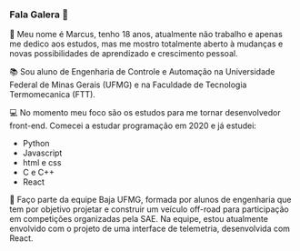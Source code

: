### Fala Galera 👋

:boy: Meu nome é Marcus, tenho 18 anos, atualmente não trabalho e apenas me dedico aos estudos, mas me mostro totalmente aberto à mudanças e novas possibilidades de aprendizado e crescimento pessoal.

:books: Sou aluno de Engenharia de Controle e Automação na Universidade Federal de Minas Gerais (UFMG) e na Faculdade de Tecnologia Termomecanica (FTT).

:computer: No momento meu foco são os estudos para me tornar desenvolvedor front-end. Comecei a estudar programação em 2020 e já estudei:
- Python
- Javascript
- html e css
- C e C++
- React

:tractor: Faço parte da equipe Baja UFMG, formada por alunos de engenharia que tem por objetivo projetar e construir um veículo off-road para participação em competições organizadas pela SAE. Na equipe, estou atualmente envolvido com o projeto de uma interface de telemetria, desenvolvida com React.
<!--
**marcus-laia/marcus-laia** is a ✨ _special_ ✨ repository because its `README.md` (this file) appears on your GitHub profile.

Here are some ideas to get you started:

- 🔭 I’m currently working on ...
- 🌱 I’m currently learning ...
- 👯 I’m looking to collaborate on ...
- 🤔 I’m looking for help with ...
- 💬 Ask me about ...
- 📫 How to reach me: ...
- 😄 Pronouns: ...
- ⚡ Fun fact: ...
-->
